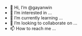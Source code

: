 - 👋 Hi, I’m @gayanwin
- 👀 I’m interested in ...
- 🌱 I’m currently learning ...
- 💞️ I’m looking to collaborate on ...
- 📫 How to reach me ...

<!---
gayanwin/gayanwin is a ✨ special ✨ repository because its `README.md` (this file) appears on your GitHub profile.
You can click the Preview link to take a look at your changes.
--->
